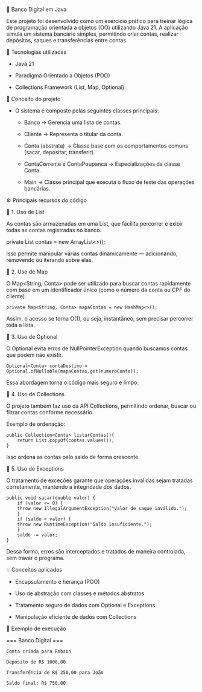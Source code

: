 🏦 Banco Digital em Java

Este projeto foi desenvolvido como um exercício prático para treinar lógica de programação orientada a objetos (OO) utilizando Java 21.
A aplicação simula um sistema bancário simples, permitindo criar contas, realizar depósitos, saques e transferências entre contas.

🚀 Tecnologias utilizadas

- Java 21

- Paradigma Orientado a Objetos (POO)

- Collections Framework (List, Map, Optional)

🧠 Conceito do projeto

-  O sistema é composto pelas seguintes classes principais:

    - Banco → Gerencia uma lista de contas.

    - Cliente → Representa o titular da conta.

     - Conta (abstrata) → Classe base com os comportamentos comuns (sacar, depositar, transferir).

    - ContaCorrente e ContaPoupanca → Especializações da classe Conta.

    - Main → Classe principal que executa o fluxo de teste das operações bancárias.

⚙️ Principais recursos do código

🔹 1. Uso de List

As contas são armazenadas em uma List<Conta>, que facilita percorrer e exibir todas as contas registradas no banco.

private List<Conta> contas = new ArrayList<>();


Isso permite manipular várias contas dinamicamente — adicionando, removendo ou iterando sobre elas.

🔹 2. Uso de Map

O Map<String, Conta> pode ser utilizado para buscar contas rapidamente com base em um identificador único (como o número da conta ou CPF do cliente).

    private Map<String, Conta> mapaContas = new HashMap<>();


Assim, o acesso se torna O(1), ou seja, instantâneo, sem precisar percorrer toda a lista.

🔹 3. Uso de Optional

O Optional evita erros de NullPointerException quando buscamos contas que podem não existir.

    Optional<Conta> contaDestino = Optional.ofNullable(mapaContas.get(numeroConta));

Essa abordagem torna o código mais seguro e limpo.

🔹 4. Uso de Collections

O projeto também faz uso da API Collections, permitindo ordenar, buscar ou filtrar contas conforme necessário.

Exemplo de ordenação:

    public Collection<Conta> listarContas(){
        return List.copyOf(contas.values());
    }


Isso ordena as contas pelo saldo de forma crescente.

🔹 5. Uso de Exceptions

O tratamento de exceções garante que operações inválidas sejam tratadas corretamente, mantendo a integridade dos dados.

    public void sacar(double valor) {
        if (valor <= 0) {
        throw new IllegalArgumentException("Valor de saque inválido.");
        }
        if (saldo < valor) {
        throw new RuntimeException("Saldo insuficiente.");
        }
        saldo -= valor;
    }


Dessa forma, erros são interceptados e tratados de maneira controlada, sem travar o programa.

💡 Conceitos aplicados

- Encapsulamento e herança (POO)

- Uso de abstração com classes e métodos abstratos

- Tratamento seguro de dados com Optional e Exceptions

- Manipulação eficiente de dados com Collections

🧩 Exemplo de execução

=== Banco Digital ===

    Conta criada para Robson
    
    Depósito de R$ 1000,00
    
    Transferência de R$ 250,00 para João
    
    Saldo final: R$ 750,00
